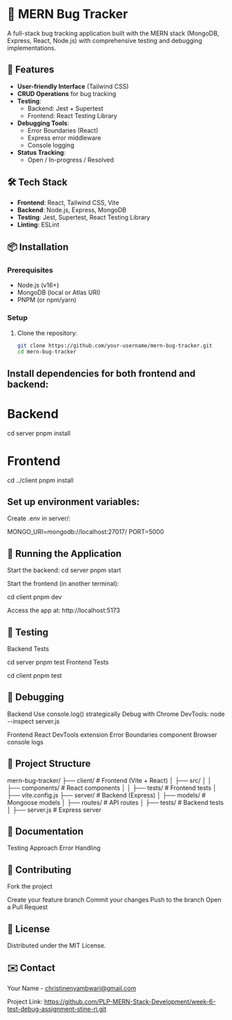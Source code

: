 # 🐞 MERN Bug Tracker

A full-stack bug tracking application built with the MERN stack (MongoDB, Express, React, Node.js) with comprehensive testing and debugging implementations.


## 🚀 Features

- **User-friendly Interface** (Tailwind CSS)
- **CRUD Operations** for bug tracking
- **Testing**:
  - Backend: Jest + Supertest
  - Frontend: React Testing Library
- **Debugging Tools**:
  - Error Boundaries (React)
  - Express error middleware
  - Console logging
- **Status Tracking**:
  - Open / In-progress / Resolved

## 🛠️ Tech Stack

- **Frontend**: React, Tailwind CSS, Vite
- **Backend**: Node.js, Express, MongoDB
- **Testing**: Jest, Supertest, React Testing Library
- **Linting**: ESLint

## 📦 Installation

### Prerequisites
- Node.js (v16+)
- MongoDB (local or Atlas URI)
- PNPM (or npm/yarn)

### Setup
1. Clone the repository:
   ```bash
   git clone https://github.com/your-username/mern-bug-tracker.git
   cd mern-bug-tracker


## Install dependencies for both frontend and backend:

# Backend
cd server
pnpm install

# Frontend
cd ../client
pnpm install

## Set up environment variables:

Create .env in server/:


MONGO_URI=mongodb://localhost:27017/
PORT=5000
## 🏃 Running the Application
Start the backend:
 cd server
 pnpm start

Start the frontend (in another terminal):

   cd client
   pnpm dev

Access the app at: http://localhost:5173

## 🧪 Testing 

Backend Tests

  cd server
  pnpm test
Frontend Tests

   cd client
   pnpm test
## 🐛 Debugging
Backend
  Use console.log() strategically
  Debug with Chrome DevTools:
  node --inspect server.js

Frontend
    React DevTools extension
    Error Boundaries component
     Browser console logs

## 📂 Project Structure


mern-bug-tracker/
├── client/                  # Frontend (Vite + React)
│   ├── src/
│   │   ├── components/      # React components
│   │   ├── tests/           # Frontend tests
│   ├── vite.config.js
├── server/                  # Backend (Express)
│   ├── models/              # Mongoose models
│   ├── routes/              # API routes
│   ├── tests/               # Backend tests
│   ├── server.js            # Express server

## 📝 Documentation

Testing Approach
Error Handling

## 🤝 Contributing

Fork the project

Create your feature branch
Commit your changes 
Push to the branch 
Open a Pull Request

## 📜 License
Distributed under the MIT License.

## ✉️ Contact
Your Name - christinenyambwari@gmail.com

Project Link: https://github.com/PLP-MERN-Stack-Development/week-6-test-debug-assignment-stine-ri.git